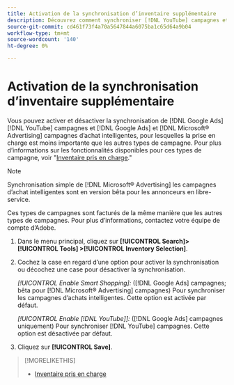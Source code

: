 ```yaml
---
title: Activation de la synchronisation d’inventaire supplémentaire
description: Découvrez comment synchroniser [!DNL YouTube] campagnes et [!DNL Google Ads] et [!DNL Microsoft® Advertising] campagnes d’achats dynamiques.
source-git-commit: cd461f73f4a70a5647844a6075ba1c65d64a9b04
workflow-type: tm+mt
source-wordcount: '140'
ht-degree: 0%

---
```


# Activation de la synchronisation d’inventaire supplémentaire

Vous pouvez activer et désactiver la synchronisation de [!DNL Google Ads] [!DNL YouTube] campagnes et [!DNL Google Ads] et [!DNL Microsoft® Advertising] campagnes d’achat intelligentes, pour lesquelles la prise en charge est moins importante que les autres types de campagne. Pour plus d’informations sur les fonctionnalités disponibles pour ces types de campagne, voir &quot;[Inventaire pris en charge](/help/search-social-commerce/introduction/supported-inventory.md).&quot;

>[!NOTE]
>
>Synchronisation simple de [!DNL Microsoft® Advertising] les campagnes d’achat intelligentes sont en version bêta pour les annonceurs en libre-service.

Ces types de campagnes sont facturés de la même manière que les autres types de campagnes. Pour plus d’informations, contactez votre équipe de compte d’Adobe.

1. Dans le menu principal, cliquez sur **[!UICONTROL Search]> [!UICONTROL Tools] >[!UICONTROL Inventory Selection]**.

1. Cochez la case en regard d’une option pour activer la synchronisation ou décochez une case pour désactiver la synchronisation.

   *[!UICONTROL Enable Smart Shopping]:* ([!DNL Google Ads] campagnes; bêta pour [!DNL Microsoft® Advertising] campagnes) Pour synchroniser les campagnes d’achats intelligentes. Cette option est activée par défaut.

   *[!UICONTROL Enable [!DNL YouTube]]:* ([!DNL Google Ads] campagnes uniquement) Pour synchroniser [!DNL YouTube] campagnes. Cette option est désactivée par défaut.

1. Cliquez sur **[!UICONTROL Save]**.

>[!MORELIKETHIS]
>
>* [Inventaire pris en charge](/help/search-social-commerce/introduction/supported-inventory.md)

